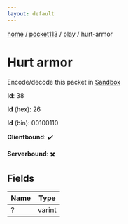 ```yaml
---
layout: default
---
```


[home](/)  /  [pocket113](/protocol/pocket113)  /  [play](/protocol/pocket113/play)  /  hurt-armor

# Hurt armor

Encode/decode this packet in [Sandbox](../../../sandbox/pocket113#play.hurt_armor)

**Id**: 38

**Id** (hex): 26

**Id** (bin): 00100110

**Clientbound**: ✔️

**Serverbound**: ✖️

## Fields

Name | Type
---|---
? | varint
